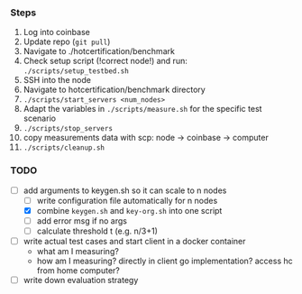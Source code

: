 
### Steps

1. Log into coinbase
2. Update repo (`git pull`)
3. Navigate to ./hotcertification/benchmark
4. Check setup script (!correct node!) and run: `./scripts/setup_testbed.sh`
5. SSH into the node
6. Navigate to hotcertification/benchmark directory
7. `./scripts/start_servers <num_nodes>`
8. Adapt the variables in `./scripts/measure.sh` for the specific test scenario
9. `./scripts/stop_servers`
10. copy measurements data with scp: node -> coinbase -> computer
11. `./scripts/cleanup.sh` 

### TODO

- [ ] add arguments to keygen.sh so it can scale to n nodes
  - [ ] write configuration file automatically for n nodes
  - [x] combine `keygen.sh` and `key-org.sh` into one script
  - [ ] add error msg if no args
  - [ ] calculate threshold t (e.g. n/3+1)

- [ ] write actual test cases and start client in a docker container
  - what am I measuring?
  - how am I measuring? directly in client go implementation? access hc from home computer?
- [ ] write down evaluation strategy